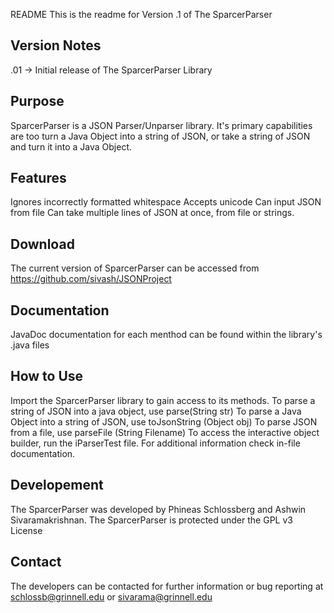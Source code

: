 README
This is the readme for Version .1 of The SparcerParser

Version Notes
----------
.01 -> Initial release of The SparcerParser Library

Purpose
----------
SparcerParser is a JSON Parser/Unparser library. It's primary capabilities are too
turn a Java Object into a string of JSON, or take a string of JSON and
turn it into a Java Object.

Features
----------
Ignores incorrectly formatted whitespace
Accepts unicode
Can input JSON from file
Can take multiple lines of JSON at once, from file or strings.

Download
----------
The current version of SparcerParser can be accessed from
 https://github.com/sivash/JSONProject

Documentation
----------
JavaDoc documentation for each menthod can be found within the library's .java files

How to Use
----------
Import the SparcerParser library to gain access to its methods.
To parse a string of JSON into a java object, use parse(String str)
To parse a Java Object into a string of JSON, use toJsonString (Object obj)
To parse JSON from a file, use parseFile (String Filename)
To access the interactive object builder, run the iParserTest file.
For additional information check in-file documentation.

Developement
----------
The SparcerParser was developed by Phineas Schlossberg and Ashwin
Sivaramakrishnan.
The SparcerParser is protected under the GPL v3 License

Contact
----------
The developers can be contacted for further information or bug reporting at 
schlossb@grinnell.edu or sivarama@grinnell.edu

